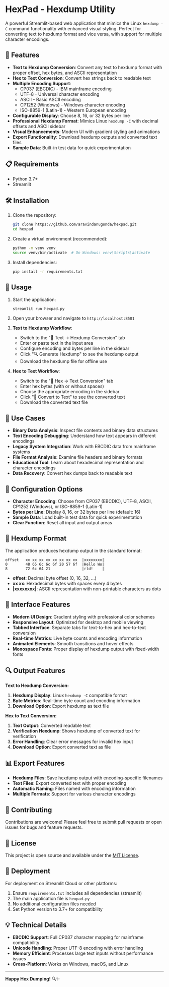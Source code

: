 # HexPad - Hexdump Utility

A powerful Streamlit-based web application that mimics the Linux `hexdump -C` command functionality with enhanced visual styling. Perfect for converting text to hexdump format and vice versa, with support for multiple character encodings.

## 🚀 Features

- **Text to Hexdump Conversion**: Convert any text to hexdump format with proper offset, hex bytes, and ASCII representation
- **Hex to Text Conversion**: Convert hex strings back to readable text
- **Multiple Encoding Support**: 
  - CP037 (EBCDIC) - IBM mainframe encoding
  - UTF-8 - Universal character encoding
  - ASCII - Basic ASCII encoding
  - CP1252 (Windows) - Windows character encoding
  - ISO-8859-1 (Latin-1) - Western European encoding
- **Configurable Display**: Choose 8, 16, or 32 bytes per line
- **Professional Hexdump Format**: Mimics Linux `hexdump -C` with decimal offsets and ASCII sidebar
- **Visual Enhancements**: Modern UI with gradient styling and animations
- **Export Functionality**: Download hexdump outputs and converted text files
- **Sample Data**: Built-in test data for quick experimentation

## 📋 Requirements

- Python 3.7+
- Streamlit

## 🛠️ Installation

1. Clone the repository:
   ```bash
   git clone https://github.com/aravindanugonda/hexpad.git
   cd hexpad
   ```

2. Create a virtual environment (recommended):
   ```bash
   python -m venv venv
   source venv/bin/activate  # On Windows: venv\Scripts\activate
   ```

3. Install dependencies:
   ```bash
   pip install -r requirements.txt
   ```

## 🚀 Usage

1. Start the application:
   ```bash
   streamlit run hexpad.py
   ```

2. Open your browser and navigate to `http://localhost:8501`

3. **Text to Hexdump Workflow**:
   - Switch to the "📝 Text → Hexdump Conversion" tab
   - Enter or paste text in the input area
   - Configure encoding and bytes per line in the sidebar
   - Click "🔍 Generate Hexdump" to see the hexdump output
   - Download the hexdump file for offline use

4. **Hex to Text Workflow**:
   - Switch to the "🔄 Hex → Text Conversion" tab
   - Enter hex bytes (with or without spaces)
   - Choose the appropriate encoding in the sidebar
   - Click "🔄 Convert to Text" to see the converted text
   - Download the converted text file

## 🎯 Use Cases

- **Binary Data Analysis**: Inspect file contents and binary data structures
- **Text Encoding Debugging**: Understand how text appears in different encodings
- **Legacy System Integration**: Work with EBCDIC data from mainframe systems
- **File Format Analysis**: Examine file headers and binary formats
- **Educational Tool**: Learn about hexadecimal representation and character encodings
- **Data Recovery**: Convert hex dumps back to readable text

## 🔧 Configuration Options

- **Character Encoding**: Choose from CP037 (EBCDIC), UTF-8, ASCII, CP1252 (Windows), or ISO-8859-1 (Latin-1)
- **Bytes per Line**: Display 8, 16, or 32 bytes per line (default: 16)
- **Sample Data**: Load built-in test data for quick experimentation
- **Clear Function**: Reset all input and output areas

## 📝 Hexdump Format

The application produces hexdump output in the standard format:
```
offset   xx xx xx xx xx xx xx xx  |xxxxxxxx|
0        48 65 6c 6c 6f 20 57 6f  |Hello Wo|
8        72 6c 64 21              |rld!    |
```

- **offset**: Decimal byte offset (0, 16, 32, ...)
- **xx xx**: Hexadecimal bytes with spaces every 4 bytes
- **|xxxxxxxx|**: ASCII representation with non-printable characters as dots

## 🎨 Interface Features

- **Modern UI Design**: Gradient styling with professional color schemes
- **Responsive Layout**: Optimized for desktop and mobile viewing
- **Tabbed Interface**: Separate tabs for text-to-hex and hex-to-text conversion
- **Real-time Metrics**: Live byte counts and encoding information
- **Animated Elements**: Smooth transitions and hover effects
- **Monospace Fonts**: Proper display of hexdump output with fixed-width fonts

## 🔍 Output Features

**Text to Hexdump Conversion:**
1. **Hexdump Display**: Linux `hexdump -C` compatible format
2. **Byte Metrics**: Real-time byte count and encoding information
3. **Download Option**: Export hexdump as text file

**Hex to Text Conversion:**
1. **Text Output**: Converted readable text
2. **Verification Hexdump**: Shows hexdump of converted text for verification
3. **Error Handling**: Clear error messages for invalid hex input
4. **Download Option**: Export converted text as file

## 📊 Export Features

- **Hexdump Files**: Save hexdump output with encoding-specific filenames
- **Text Files**: Export converted text with proper encoding
- **Automatic Naming**: Files named with encoding information
- **Multiple Formats**: Support for various character encodings

## 🤝 Contributing

Contributions are welcome! Please feel free to submit pull requests or open issues for bugs and feature requests.

## 📄 License

This project is open source and available under the [MIT License](LICENSE).

## 🚀 Deployment

For deployment on Streamlit Cloud or other platforms:

1. Ensure `requirements.txt` includes all dependencies (streamlit)
2. The main application file is `hexpad.py`
3. No additional configuration files needed
4. Set Python version to 3.7+ for compatibility

## 💡 Technical Details

- **EBCDIC Support**: Full CP037 character mapping for mainframe compatibility
- **Unicode Handling**: Proper UTF-8 encoding with error handling
- **Memory Efficient**: Processes large text inputs without performance issues
- **Cross-Platform**: Works on Windows, macOS, and Linux

---

**Happy Hex Dumping!** 🔍✨
